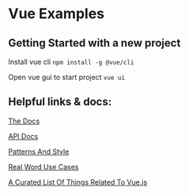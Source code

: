 # Vue Examples

## Getting Started with a new project

Install vue cli `npm install -g @vue/cli`

Open vue gui to start project `vue ui`


## Helpful links & docs:
[The Docs](https://vuejs.org/v2/guide/)

[API Docs](https://vuejs.org/v2/api/)

[Patterns And Style](https://vuejs.org/v2/style-guide/)

[Real Word Use Cases](https://vuejs.org/v2/cookbook/)

[A Curated List Of Things Related To Vue.js](https://github.com/vuejs/awesome-vue)
